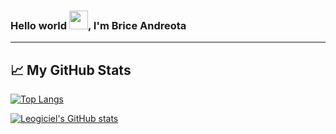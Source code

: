 ### Hello world <img src="https://raw.githubusercontent.com/MartinHeinz/MartinHeinz/master/wave.gif" width="30px">, I'm Brice Andreota

<!--
**Leogiciel/Leogiciel** is a ✨ _special_ ✨ repository because its `README.md` (this file) appears on your GitHub profile.

Here are some ideas to get you started:

- 🔭 I’m currently working on ...
- 🌱 I’m currently learning ...
- 👯 I’m looking to collaborate on ...
- 🤔 I’m looking for help with ...
- 💬 Ask me about ...
- 📫 How to reach me: ...
- 😄 Pronouns: ...
- ⚡ Fun fact: ...
-->

---
## &#x1f4c8; My GitHub Stats

[![Top Langs](https://github-readme-stats.vercel.app/api/top-langs/?username=Leogiciel&theme=radical)](https://github.com/anuraghazra/github-readme-stats)

[![Leogiciel's GitHub stats](https://github-readme-stats.vercel.app/api?username=Leogiciel&theme=radical)](https://github.com/anuraghazra/github-readme-stats)
